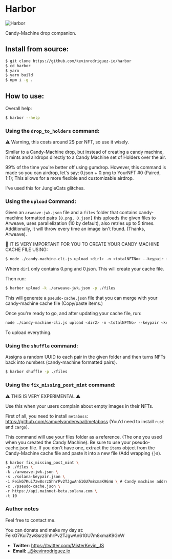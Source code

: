 # Harbor

![Harbor](https://images.unsplash.com/photo-1589663639452-aa4f4b6331bc?ixid=MnwxMjA3fDB8MHxwaG90by1wYWdlfHx8fGVufDB8fHx8&ixlib=rb-1.2.1&auto=format&fit=crop&h=300&w=1000&q=80)

Candy-Machine drop companion.

## Install from source:

```bash
$ git clone https://github.com/kevinrodriguez-io/harbor
$ cd harbor
$ yarn
$ yarn build
$ npm i -g .
```

## How to use:

Overall help:

```bash
$ harbor --help
```

### Using the `drop_to_holders` command:

⚠️ Warning, this costs around 2$ per NFT, so use it wisely.

Similar to a Candy-Machine drop, but instead of creating a candy machine,
it mints and airdrops directly to a Candy Machine set of Holders over the air.

99% of the time you're better off using gumdrop. However, this command is made
so you can airdrop, let's say: 0.json + 0.png to YourNFT #0 (Paired, 1:1); This
allows for a more flexible and customizable airdrop.

I've used this for JungleCats glitches.

### Using the `upload` Command:

Given an `arweave-jwk.json` file and a `files` folder that contains candy-machine
formatted pairs `[0.png, 0.json]` this uploads the given files to Arweave, uses
parallelization (10 by default), also retries up to 5 times. Additionally, it
will throw every time an image isn't found. (Thanks, Arweave).

🚨 IT IS VERY IMPORTANT FOR YOU TO CREATE YOUR CANDY
MACHINE CACHE FILE USING: 

```bash
$ node ./candy-machine-cli.js upload <dir1> -n <totalNFTNo> --keypair <keypair> --env <env>
```

Where `dir1` only contains 0.png and 0.json. This will create your cache file.

Then run:

```bash
$ harbor upload -k ./arweave-jwk.json -p ./files
```

This will generate a `pseudo-cache.json` file that you can merge with your
candy-machine cache file (Copy/paste items.)

Once you're ready to go, and after updating your cache file, run:

```bash
node ./candy-machine-cli.js upload <dir2> -n <totalNFTNo> --keypair <keypair> --env <env>
```

To upload everything.


### Using the `shuffle` command:

Assigns a random UUID to each pair in the given folder and then turns NFTs back
into numbers (candy-machine formatted pairs).

```bash
$ harbor shuffle -p ./files
```

### Using the `fix_missing_post_mint` command:

⚠️ THIS IS VERY EXPERIMENTAL ⚠️

Use this when your users complain about empty images in their NFTs.

First of all, you need to install `metaboss`: https://github.com/samuelvanderwaal/metaboss (You'd need to install `rust` and `cargo`).

This command will use your files folder as a reference. (The one you used when you created the Candy Machine).
Be sure to use your pseudo-cache.json file. If you don't have one, extract the `items` object from
the Candy-Machine cache file and paste it into a new file (Add wrapping `{}`s).

```bash
$ harbor fix_missing_post_mint \
-p ./files \
-k ./arweave-jwk.json \
-s ./solana-keypair.json \
-i FeikG7Kui7zw8srzShhrPv2TJgwAn61GU7m8xmaK9GnW \ # Candy machine address
-c ./pseudo-cache.json \
-r https://api.mainnet-beta.solana.com \
-t 10
```

### Author notes

Feel free to contact me.

You can donate and make my day at:
FeikG7Kui7zw8srzShhrPv2TJgwAn61GU7m8xmaK9GnW

- **Twitter:** https://twitter.com/MisterKevin_JS
- **Email:** _@kevinrodriguez.io
